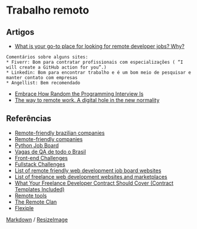 # Trabalho remoto

## Artigos
* [What is your go-to place for looking for remote developer jobs? Why? ](https://dev.to/mpodlasin/what-is-your-go-to-place-for-looking-for-remote-developer-jobs-why-hp4)
```
Comentários sobre alguns sites:
* Fiverr: Bom para contratar profissionais com especializações ( “I will create a GitHub action for you”.)
* Linkedin: Bom para encontrar trabalho e é um bom meio de pesquisar e manter contato com empresas
* Angellist: Bem recomendado
```
* [Embrace How Random the Programming Interview Is](https://dev.to/ben/embrace-how-random-the-programming-interview-is)
* [The way to remote work. A digital hole in the new normality](https://dev.to/dalonzo/the-way-to-remote-work-a-digital-hole-in-the-new-normality-5120)

## Referências
* [Remote-friendly brazilian companies](https://github.com/lerrua/remote-jobs-brazil)
* [Remote-friendly companies](https://github.com/remoteintech/remote-jobs)
* [Python Job Board](https://www.python.org/jobs/)
* [Vagas de QA de todo o Brasil](https://github.com/qa-brasil/vagas)
* [Front-end Challenges](https://github.com/felipefialho/frontend-challenges)
* [Fullstack Challenges](https://github.com/alinebastos/fullstack-challenges)
* [List of remote friendly web development job board websites](https://blog.markjgsmith.com/2020/01/19/list-of-remote-friendly-web-development-job-board-websites.html)
* [List of freelance web development websites and marketplaces](https://blog.markjgsmith.com/2020/01/19/list-of-freelance-web-development-websites-and-marketplaces.html)
* [What Your Freelance Developer Contract Should Cover (Contract Templates Included)](https://www.codementor.io/blog/freelance-web-developer-contract-2uncidz6la)
* [Remote tools](https://www.remote.tools)
* [The Remote Clan](https://remoteclan.com/)
* [Flexiple](https://flexiple.com/freelancers/)

[Markdown](https://guides.github.com/features/mastering-markdown/) / [ResizeImage](https://resizeimage.net/)